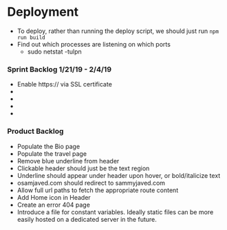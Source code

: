 # Deployment
 - To deploy, rather than running the deploy script, we should just run 
    `npm run build`
 - Find out which processes are listening on which ports
    * sudo netstat -tulpn
 
### Sprint Backlog 1/21/19 - 2/4/19
 - Enable https:// via SSL certificate
 - 
 - 
 - 
 - 
 
### Product Backlog
 - Populate the Bio page
 - Populate the travel page
 - Remove blue underline from header
 - Clickable header should just be the text region
 - Underline should appear under header upon hover, or bold/italicize text
 - osamjaved.com should redirect to sammyjaved.com
 - Allow full url paths to fetch the appropriate route content
 - Add Home icon in Header
 - Create an error 404 page
 - Introduce a file for constant variables. 
    Ideally static files can be more easily hosted on a dedicated server in
    the future. 
    
    
    